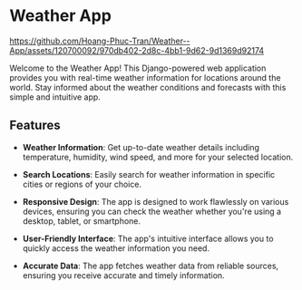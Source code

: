 # Weather App

https://github.com/Hoang-Phuc-Tran/Weather--App/assets/120700092/970db402-2d8c-4bb1-9d62-9d1369d92174

Welcome to the Weather App! This Django-powered web application provides you with real-time weather information for locations around the world. Stay informed about the weather conditions and forecasts with this simple and intuitive app.

## Features

- **Weather Information**: Get up-to-date weather details including temperature, humidity, wind speed, and more for your selected location.

- **Search Locations**: Easily search for weather information in specific cities or regions of your choice.

- **Responsive Design**: The app is designed to work flawlessly on various devices, ensuring you can check the weather whether you're using a desktop, tablet, or smartphone.

- **User-Friendly Interface**: The app's intuitive interface allows you to quickly access the weather information you need.

- **Accurate Data**: The app fetches weather data from reliable sources, ensuring you receive accurate and timely information.
